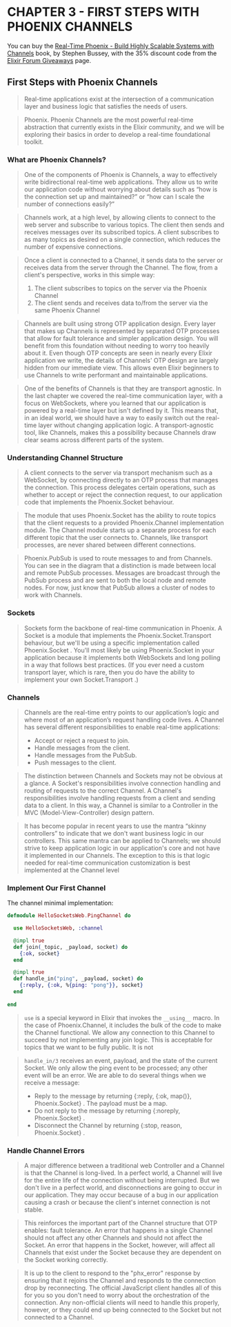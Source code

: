 # CHAPTER 3 - FIRST STEPS WITH PHOENIX CHANNELS

You can buy the [Real-Time Phoenix - Build Highly Scalable Systems with Channels](https://pragprog.com/titles/sbsockets/real-time-phoenix/) book, by Stephen Bussey, with the 35% discount code from the [Elixir Forum Giveaways](https://elixirforum.com/t/elixir-forum-update-2022-the-100-000-issue/45299) page.


## First Steps with Phoenix Channels

> Real-time applications exist at the intersection of a communication layer and business logic that satisfies the needs of users.

> Phoenix. Phoenix Channels are the most powerful real-time abstraction that 
> currently exists in the Elixir community, and we will be exploring their 
> basics in order to develop a real-time foundational toolkit.

### What are Phoenix Channels?

> One of the components of Phoenix is Channels, a way to effectively write
> bidirectional real-time web applications. They allow us to write our 
> application code without worrying about details such as “how is the connection
> set up and maintained?” or “how can I scale the number of connections easily?”

> Channels work, at a high level, by allowing clients to connect to the web
> server and subscribe to various topics. The client then sends and receives
> messages over its subscribed topics. A client subscribes to as many topics
> as desired on a single connection, which reduces the number of expensive
> connections.

> Once a client is connected to a Channel, it sends data to the server or 
> receives data from the server through the Channel. The flow, from a client's 
> perspective, works in this simple way:
> 1. The client subscribes to topics on the server via the Phoenix Channel
> 2. The client sends and receives data to/from the server via the same Phoenix Channel

> Channels are built using strong OTP application design. Every layer that makes
> up Channels is represented by separated OTP processes that allow for fault 
>tolerance and simpler application design. You will benefit from this foundation 
> without needing to worry too heavily about it. Even though OTP concepts are 
> seen in nearly every Elixir application we write, the details of Channels' OTP 
> design are largely hidden from our immediate view. This allows even Elixir 
> beginners to use Channels to write performant and maintainable applications.

> One of the benefits of Channels is that they are transport agnostic. In the
> last chapter we covered the real-time communication layer, with a focus on
> WebSockets, where you learned that our application is powered by a real-time
> layer but isn't defined by it. This means that, in an ideal world, we should
> have a way to easily switch out the real-time layer without changing 
> application logic. A transport-agnostic tool, like Channels, makes this a 
> possibility because Channels draw clear seams across different parts of the 
> system.

### Understanding Channel Structure

> A client connects to the server via transport mechanism such as a WebSocket,
> by connecting directly to an OTP process that manages the connection. This
> process delegates certain operations, such as whether to accept or reject the
> connection request, to our application code that implements the Phoenix.Socket
> behaviour.

> The module that uses Phoenix.Socket has the ability to route topics that the
> client requests to a provided Phoenix.Channel implementation module. The
> Channel module starts up a separate process for each different topic that the
> user connects to. Channels, like transport processes, are never shared between
> different connections.

> Phoenix.PubSub is used to route messages to and from Channels. You can see
> in the diagram that a distinction is made between local and remote PubSub
> processes. Messages are broadcast through the PubSub process and are sent
> to both the local node and remote nodes. For now, just know that PubSub
> allows a cluster of nodes to work with Channels.

### Sockets

> Sockets form the backbone of real-time communication in Phoenix. A Socket
> is a module that implements the Phoenix.Socket.Transport behaviour, but we'll be
> using a specific implementation called Phoenix.Socket . You'll most likely be using
> Phoenix.Socket in your application because it implements both WebSockets and
> long polling in a way that follows best practices. (If you ever need a custom
> transport layer, which is rare, then you do have the ability to implement your
> own Socket.Transport .)

### Channels

> Channels are the real-time entry points to our application’s logic and where
> most of an application’s request handling code lives. A Channel has several
> different responsibilities to enable real-time applications:
> * Accept or reject a request to join.
> * Handle messages from the client.
> * Handle messages from the PubSub.
> * Push messages to the client.

> The distinction between Channels and Sockets may not be obvious at a glance.
> A Socket's responsibilities involve connection handling and routing of requests
> to the correct Channel. A Channel's responsibilities involve handling requests
> from a client and sending data to a client. In this way, a Channel is similar
> to a Controller in the MVC (Model-View-Controller) design pattern.

> It has become popular in recent years to use the mantra “skinny controllers”
> to indicate that we don't want business logic in our controllers. This same
> mantra can be applied to Channels; we should strive to keep application
> logic in our application's core and not have it implemented in our Channels.
> The exception to this is that logic needed for real-time communication 
> customization is best implemented at the Channel level

### Implement Our First Channel

The channel minimal implementation:

```elixir
defmodule HelloSocketsWeb.PingChannel do

  use HelloSocketsWeb, :channel

  @impl true
  def join(_topic, _payload, socket) do
    {:ok, socket}
  end

  @impl true
  def handle_in("ping", _payload, socket) do
    {:reply, {:ok, %{ping: "pong"}}, socket}
  end
  
end
```

> `use` is a special keyword in Elixir that invokes the `__using__` macro. In 
> the case of Phoenix.Channel, it includes the bulk of the code to make the 
> Channel functional.
> We allow any connection to this Channel to succeed by not implementing any
> join logic. This is acceptable for topics that we want to be fully public. 
> It is not


> `handle_in/3` receives an event, payload, and the state of the current Socket. We
> only allow the ping event to be processed; any other event will be an error. We
> are able to do several things when we receive a message:
> * Reply to the message by returning {:reply, {:ok, map()}, Phoenix.Socket} . The
> payload must be a map.
> * Do not reply to the message by returning {:noreply, Phoenix.Socket} .
> * Disconnect the Channel by returning {:stop, reason, Phoenix.Socket} .

### Handle Channel Errors

> A major difference between a traditional web Controller and a Channel is that
> the Channel is long-lived. In a perfect world, a Channel will live for the entire
> life of the connection without being interrupted. But we don't live in a perfect
> world, and disconnections are going to occur in our application. They may
> occur because of a bug in our application causing a crash or because the
> client's internet connection is not stable.

> This reinforces the important part of the Channel structure that OTP enables:
> fault tolerance. An error that happens in a single Channel should not affect
> any other Channels and should not affect the Socket. An error that happens
> in the Socket, however, will affect all Channels that exist under the Socket
> because they are dependent on the Socket working correctly.

> It is up to the client to respond to the "phx_error" response by ensuring that it
> rejoins the Channel and responds to the connection drop by reconnecting.
> The official JavaScript client handles all of this for you so you don't need to
> worry about the orchestration of the connection. Any non-official clients will
> need to handle this properly, however, or they could end up being connected
> to the Socket but not connected to a Channel.
